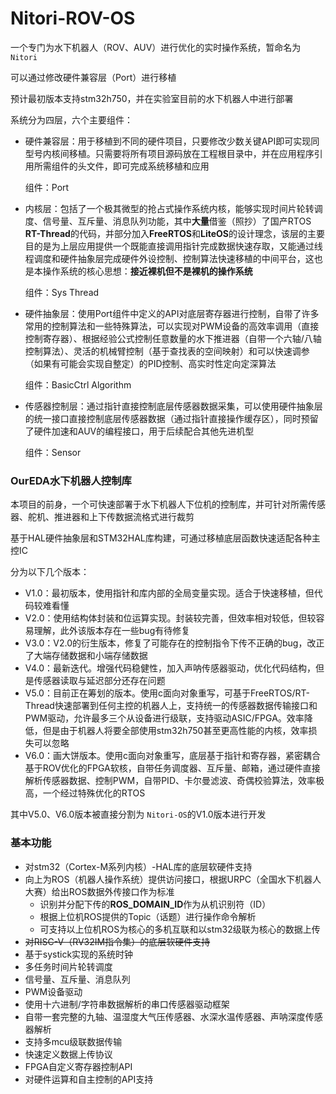 # Nitori-ROV-OS

一个专门为水下机器人（ROV、AUV）进行优化的实时操作系统，暂命名为 `Nitori`

可以通过修改硬件兼容层（Port）进行移植

预计最初版本支持stm32h750，并在实验室目前的水下机器人中进行部署

系统分为四层，六个主要组件：

* 硬件兼容层：用于移植到不同的硬件项目，只要修改少数关键API即可实现同型号内核间移植。只需要将所有项目源码放在工程根目录中，并在应用程序引用所需组件的头文件，即可完成系统移植和应用

  组件：Port
* 内核层：包括了一个极其微型的抢占式操作系统内核，能够实现时间片轮转调度、信号量、互斥量、消息队列功能，其中**大量**借鉴（照抄）了国产RTOS **RT-Thread**的代码，并部分加入**FreeRTOS**和**LiteOS**的设计理念，该层的主要目的是为上层应用提供一个既能直接调用指针完成数据快速存取，又能通过线程调度和硬件抽象层完成硬件外设控制、控制算法快速移植的中间平台，这也是本操作系统的核心思想：**接近裸机但不是裸机的操作系统**

  组件：Sys	Thread
* 硬件抽象层：使用Port组件中定义的API对底层寄存器进行控制，自带了许多常用的控制算法和一些特殊算法，可以实现对PWM设备的高效率调用（直接控制寄存器）、根据经验公式控制任意数量的水下推进器（自带一个六轴/八轴控制算法）、灵活的机械臂控制（基于查找表的空间映射）和可以快速调参（如果有可能会实现自整定）的PID控制、高实时性定向定深算法

  组件：BasicCtrl	Algorithm
* 传感器控制层：通过指针直接控制底层传感器数据采集，可以使用硬件抽象层的统一接口直接控制底层传感器数据（通过指针直接操作缓存区），同时预留了硬件加速和AUV的编程接口，用于后续配合其他先进机型

  组件：Sensor

### OurEDA水下机器人控制库

本项目的前身，一个可快速部署于水下机器人下位机的控制库，并可针对所需传感器、舵机、推进器和上下传数据流格式进行裁剪

基于HAL硬件抽象层和STM32HAL库构建，可通过移植底层函数快速适配各种主控IC

分为以下几个版本：

* V1.0：最初版本，使用指针和库内部的全局变量实现。适合于快速移植，但代码较难看懂
* V2.0：使用结构体封装和位运算实现。封装较完善，但效率相对较低，但较容易理解，此外该版本存在一些bug有待修复
* V3.0：V2.0的衍生版本，修复了可能存在的控制指令下传不正确的bug，改正了大端存储数据和小端存储数据
* V4.0：最新迭代。增强代码稳健性，加入声呐传感器驱动，优化代码结构，但是传感器读取与延迟部分还存在问题
* V5.0：目前正在筹划的版本。使用c面向对象重写，可基于FreeRTOS/RT-Thread快速部署到任何主控的机器人上，支持统一的传感器数据传输接口和PWM驱动，允许最多三个从设备进行级联，支持驱动ASIC/FPGA。效率降低，但是由于机器人将要全部使用stm32h750甚至更高性能的内核，效率损失可以忽略
* V6.0：画大饼版本。使用c面向对象重写，底层基于指针和寄存器，紧密耦合基于ROV优化的FPGA软核，自带任务调度器、互斥量、邮箱，通过硬件直接解析传感器数据、控制PWM，自带PID、卡尔曼滤波、奇偶校验算法，效率极高，一个经过特殊优化的RTOS

其中V5.0、V6.0版本被直接分割为 `Nitori-OS`的V1.0版本进行开发

### 基本功能

* 对stm32（Cortex-M系列内核）-HAL库的底层软硬件支持
* 向上为ROS（机器人操作系统）提供访问接口，根据URPC（全国水下机器人大赛）给出ROS数据外传接口作为标准
  * 识别并分配下传的**ROS_DOMAIN_ID**作为从机识别符（ID）
  * 根据上位机ROS提供的Topic（话题）进行操作命令解析
  * 可支持以上位机ROS为核心的多机互联和以stm32级联为核心的数据上传
* ~~对RISC-V（RV32IM指令集）的底层软硬件支持~~
* 基于systick实现的系统时钟
* 多任务时间片轮转调度
* 信号量、互斥量、消息队列
* PWM设备驱动
* 使用十六进制/字符串数据解析的串口传感器驱动框架
* 自带一套完整的九轴、温湿度大气压传感器、水深水温传感器、声呐深度传感器解析
* 支持多mcu级联数据传输
* 快速定义数据上传协议
* FPGA自定义寄存器控制API
* 对硬件运算和自主控制的API支持
